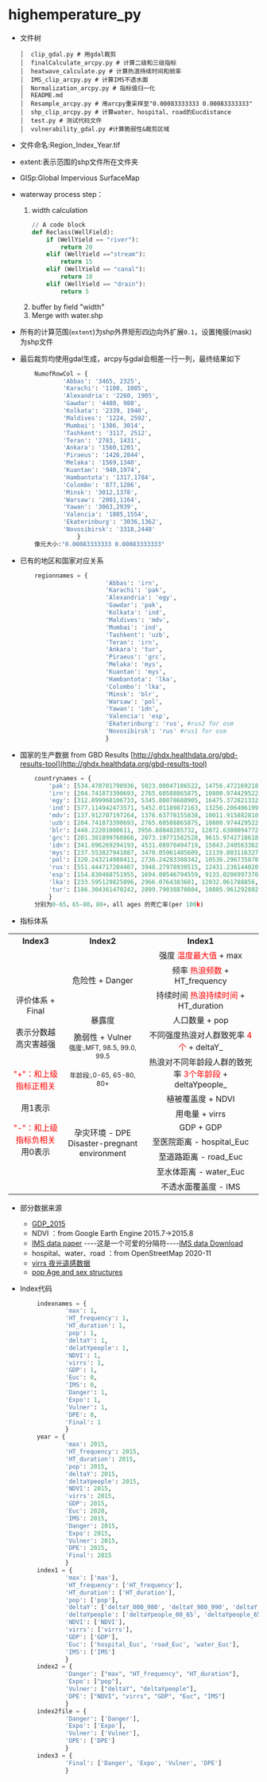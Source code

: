 # highemperature_py


 - 文件树
	```
	│  clip_gdal.py # 用gdal裁剪
	│  finalCalculate_arcpy.py # 计算二级和三级指标
	│  heatwave_calculate.py # 计算热浪持续时间和频率
	│  IMS_clip_arcpy.py # 计算IMS不透水面
	│  Normalization_arcpy.py # 指标值归一化
	│  README.md 
	│  Resample_arcpy.py # 用arcpy重采样至"0.00083333333 0.00083333333"
	│  shp_clip_arcpy.py # 计算water、hospital、road的Eucdistance
	│  test.py # 测试代码文件
	│  vulnerability_gdal.py #计算脆弱性&裁剪区域
 - 文件命名:Region_Index_Year.tif
 - extent:表示范围的shp文件所在文件夹
 - GISp:Global Impervious SurfaceMap
 - waterway process step：
	 1. width calculation
	    ```python
	    // A code block
	    def Reclass(WellField):
			if (WellYield == "river"):
				return 20
			elif (WellYield =="stream"):
				return 15
			elif (WellYield == "canal"):
				return 10
			elif (WellYield == "drain"):
				return 5
	 2. buffer by field "width"
	 3. Merge with water.shp

 - 所有的计算范围(`extent`)为shp外界矩形四边向外扩展`0.1`，设置掩膜(mask)为shp文件
 - 最后裁剪均使用gdal生成，arcpy与gdal会相差一行一列，最终结果如下
	```python
	    NumofRowCol = {
	        	'Abbas': '3465, 2325',
	        	'Karachi': '1108, 1085',
	        	'Alexandria': '2260, 1905',
	        	'Gawdar': '4480, 980',
	        	'Kolkata': '2339, 1940',
	        	'Maldives': '1224, 2592',
	        	'Mumbai': '1386, 3014',
	        	'Tashkent': '3117, 2512',
	        	'Teran': '2783, 1431',
	        	'Ankara': '1560,1201',
				'Piraeus': '1426,2844',
				'Melaka': '1569,1340',
				'Kuantan': '940,1974',
				'Hambantota': '1317,1784',
				'Colombo': '877,1286',
				'Minsk': '3012,1378',
				'Warsaw': '2001,1164',
				'Yawan': '3063,2939',
				'Valencia': '1805,1554',
				'Ekaterinburg': '3036,1362',
				'Novosibirsk': '3318,2448'
				    }
		像元大小:"0.00083333333 0.00083333333"

 - 已有的地区和国家对应关系
	```python
		regionnames = {
		                    'Abbas': 'irn',
		                    'Karachi': 'pak',
		                    'Alexandria': 'egy',
		                    'Gawdar': 'pak',
		                    'Kolkata': 'ind',
		                    'Maldives': 'mdv',
		                    'Mumbai': 'ind',
		                    'Tashkent': 'uzb',
		                    'Teran': 'irn',
							'Ankara': 'tur',
		                    'Piraeus': 'grc',
		                    'Melaka': 'mys',
		                    'Kuantan': 'mys',
		                    'Hambantota': 'lka',
		                    'Colombo': 'lka',
		                    'Minsk': 'blr',
		                    'Warsaw': 'pol',
		                    'Yawan': 'idn',
		                    'Valencia': 'esp',
		                    'Ekaterinburg': 'rus', #rus2 for osm
		                    'Novosibirsk': 'rus' #rus1 for osm
		                    }
 - 国家的生产数据 from GBD Results  [http://ghdx.healthdata.org/gbd-results-tool](http://ghdx.healthdata.org/gbd-results-tool)
    ```python
	    countrynames = {
			'pak': [534.470781798936, 5023.08047186522, 14756.472169218, 725.381603018017],
			'irn': [204.741873390693, 2765.60588865875, 10800.9744295223, 461.048229330302],
			'egy': [312.899968106733, 5345.88078688905, 16475.3728213329, 589.099092812004],
			'ind': [577.114942473571, 5452.01189872163, 13256.2064061997, 677.162973972817],
			'mdv': [137.912707197264, 1376.63778155838, 10011.9158828108, 297.979760232981],
			'uzb': [204.741873390693, 2765.60588865875, 10800.9744295223, 631.849838680504],
			'blr': [448.22201080611, 3956.88848285732, 12872.6380094772, 1265.63790156098],
			'grc': [201.381899760866, 2073.19771582528, 9615.97427186187, 1092.28536836944],
			'idn': [341.896269294193, 4531.08970494719, 15043.2405633622, 649.34204343592],
			'mys': [237.553827941087, 3470.05961405609, 11139.8031163271, 499.765698895476],
			'pol': [320.243214988411, 2736.24283308342, 10536.2967358783, 1008.07640135626],
			'rus': [551.444717204407, 3948.27978930515, 12431.2361440204, 1265.55290707226],
			'esp': [154.830468751955, 1694.00546794559, 9133.02069973709, 871.577845169866],
			'lka': [233.595129825896, 2966.0764383601, 12032.061788856, 599.344617094331],
			'tur': [186.304361470242, 2899.79038870804, 10805.9612928024, 543.896991626259]
			}
		分别为0-65，65-80，80+，all ages 的死亡率(per 100k)

 - 指标体系
<table align="center">
	<tr>
	    <th>Index3</th>
	    <th>Index2</th>
	    <th>Index1</th>  
	</tr >
	<tr align="center">
	    <td rowspan="13">
	    <p> <br>评价体系 + Final</br>
	    <br>表示分数越高灾害越强</br></p> 
	    <p><br><font color="red">"+"：和上级指标正相关</font></br>
	    <br>用1表示</br></p>
	    <p><font color="red">"-"：和上级指标负相关</font>
	    <br>用0表示</br></p> </td>
	    <td rowspan="3">
	    <font>危险性 + Danger</font>
	    </td>
	    <td>强度 <font color="red">温度最大值</font> + max</td>
	</tr>
	<tr align="center">
	    <td>频率  <font color="red">热浪频数</font> + HT_frequency</td>
	</tr>
	<tr align="center">
	    <td>持续时间  <font color="red">热浪持续时间</font> + HT_duration</td>
	</tr>
	<tr align="center">
	    <td rowspan="1">暴露度</td>
	    <td>人口数量 + pop</td>
	</tr>
	<tr align="center">
		<td rowspan="2">
		脆弱性 + Vulner
		<br><font size=2>强度:,MFT, 98.5, 99.0, 99.5</font></br>
		<br><font size=2>年龄段:,0-65, 65-80, 80+</font></br></td>
	    <td>不同强度热浪对人群致死率  <font color="red">4个</font>  + deltaY_</td>
	</tr>
	<tr align="center">
	    <td>热浪对不同年龄段人群的致死率  <font color="red">3个年龄段</font> + deltaYpeople_</td>
	</tr>
	<tr align="center">
	    <td rowspan="7">
	    孕灾环境 - DPE
	    <br>Disaster-pregnant environment</br></td>
	    <td>植被覆盖度 + NDVI</td>
	</tr>
	<tr align="center">
	    <td>用电量 + virrs</td>
	</tr>
	<tr align="center">
	    <td>GDP + GDP
</td>
	</tr>
	<tr align="center">
	    <td>至医院距离 - hospital_Euc</td>
	</tr>
	<tr align="center">
	    <td >至道路距离 - road_Euc</td>
	</tr>
	<tr align="center">
	    <td >至水体距离 - water_Euc</td>
	</tr>
	<tr align="center">
	    <td >不透水面覆盖度 - IMS</td>
	</tr>
</table>

 - 部分数据来源
	 - [GDP_2015](%5Bhttp://ghdx.healthdata.org/gbd-results-tool%5D%28http://ghdx.healthdata.org/gbd-results-tool%29)
	 - NDVI ：from Google Earth Engine 2015.7->2015.8
	 - [IMS data paper](https://essd.copernicus.org/articles/12/1625/2020/essd-12-1625-2020-discussion.html)	----这是一个可爱的分隔符----[IMS data Download](https://zenodo.org/record/3505079#.XmGz6NIzbIU)  
	 - hospital、water、road ：from OpenStreetMap 2020-11
	 - [virrs 夜光遥感数据](https://www.worldpop.org/geodata/listing?id=39)
	 - [pop Age and sex structures](https://www.worldpop.org/geodata/listing?id=30)

 - Index代码
```python
		indexnames = {
				'max': 1,
				'HT_frequency': 1,
				'HT_duration': 1,
				'pop': 1,
				'deltaY': 1,
				'delatYpeople': 1,
				'NDVI': 1,
				'virrs': 1,
				'GDP': 1,
				'Euc': 0,
				'IMS': 0,
				'Danger': 1,
				'Expo': 1,
				'Vulner': 1,
				'DPE': 0,
				'Final': 1
				}
		year = {
				'max': 2015,
				'HT_frequency': 2015,
				'HT_duration': 2015,
				'pop': 2015,
				'deltaY': 2015,
				'deltaYpeople': 2015,
				'NDVI': 2015,
				'virrs': 2015,
				'GDP': 2015,
				'Euc': 2020,
				'IMS': 2015,
				'Danger': 2015,
				'Expo': 2015,
				'Vulner': 2015,
				'DPE': 2015,
				'Final': 2015
				}
		index1 = {
				'max': ['max'],
				'HT_frequency': ['HT_frequency'],
				'HT_duration': ['HT_duration'],
				'pop': ['pop'],
				'deltaY': ['deltaY_000_980', 'deltaY_980_990', 'deltaY_990_995', 'deltaY_995_100'],
				'deltaYpeople': ['deltaYpeople_00_65', 'deltaYpeople_65_80', 'deltaYpeople_80_00'],
				'NDVI': ['NDVI'],
				'virrs': ['virrs'],
				'GDP': ['GDP'],
				'Euc': ['hospital_Euc', 'road_Euc', 'water_Euc'],
				'IMS': ['IMS']
				}
		index2 = {
				'Danger': ["max", "HT_frequency", "HT_duration"],
				'Expo': ["pop"],
				'Vulner': ["deltaY", "deltaYpeople"],
				'DPE': ["NDVI", "virrs", "GDP", "Euc", "IMS"]
				}
		index2file = {
				'Danger': ['Danger'],
				'Expo': ['Expo'],
				'Vulner': ['Vulner'],
				'DPE': ['DPE']
				}
		index3 = {
				'Final': ['Danger', 'Expo', 'Vulner', 'DPE']
				}

